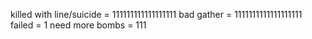 killed with line/suicide = 111111111111111111
bad gather               = 1111111111111111111
failed                   = 1
need more bombs          = 111
